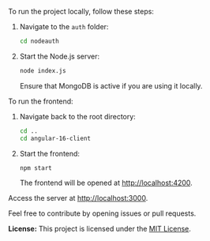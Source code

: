 To run the project locally, follow these steps:

1. Navigate to the `auth` folder:
    ```bash
    cd nodeauth
    ```

2. Start the Node.js server:
    ```bash
    node index.js
    ```
   Ensure that MongoDB is active if you are using it locally.

To run the frontend:

1. Navigate back to the root directory:
    ```bash
    cd ..
    cd angular-16-client
    ```
2. Start the frontend:
    ```bash
    npm start
    ```
   The frontend will be opened at [http://localhost:4200](http://localhost:4200).

Access the server at [http://localhost:3000](http://localhost:3000).

Feel free to contribute by opening issues or pull requests.

**License:** This project is licensed under the [MIT License](LICENSE).

